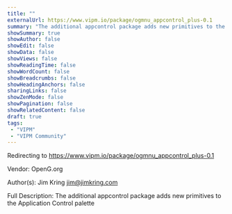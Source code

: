 ```yaml
---
title: ""
externalUrl: https://www.vipm.io/package/ogmnu_appcontrol_plus-0.1
summary: "The additional appcontrol package adds new primitives to the Application Control palette."
showSummary: true
showAuthor: false
showEdit: false
showData: false
showViews: false
showReadingTime: false
showWordCount: false
showBreadcrumbs: false
showHeadingAnchors: false
sharingLinks: false
showZenMode: false
showPagination: false
showRelatedContent: false
draft: true
tags:
 - "VIPM"
 - "VIPM Community"
---
```


Redirecting to https://www.vipm.io/package/ogmnu_appcontrol_plus-0.1

Vendor: OpenG.org

Author(s): Jim Kring <jim@jimkring.com>
 
Full Description:
The additional appcontrol package adds new primitives to the Application Control palette